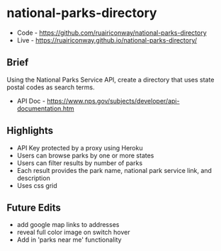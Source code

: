 # national-parks-directory

- Code - https://github.com/ruairiconway/national-parks-directory
- Live - https://ruairiconway.github.io/national-parks-directory/

## Brief
Using the National Parks Service API, create a directory that uses state postal codes as search terms.

- API Doc - https://www.nps.gov/subjects/developer/api-documentation.htm

## Highlights

- API Key protected by a proxy using Heroku
- Users can browse parks by one or more states
- Users can filter results by number of parks
- Each result provides the park name, national park service link, and description
- Uses css grid

## Future Edits

- add google map links to addresses
- reveal full color image on switch hover
- Add in 'parks near me' functionality